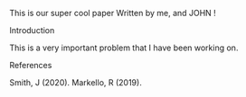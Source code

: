 This is our super cool paper
Written by me, and JOHN !

Introduction

This is a very important problem that I have been working on.

References

Smith, J (2020).
Markello, R (2019).
